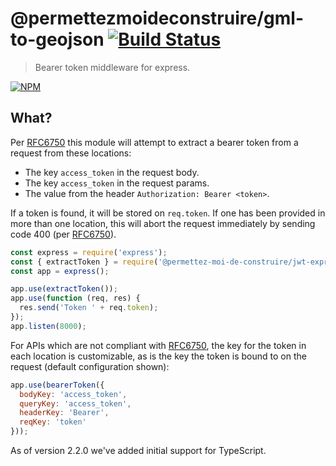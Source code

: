 # @permettezmoideconstruire/gml-to-geojson [![Build Status](https://secure.travis-ci.org/permettez-moi-de-construire/express-jwt.png)](http://travis-ci.org/permettez-moi-de-construire/express-jwt)
> Bearer token middleware for express.

[![NPM](https://nodei.co/npm/@permettezmoideconstruire/express-jwt.png)](https://nodei.co/npm/@permettezmoideconstruire/express-jwt/)

## What?

Per [RFC6750] this module will attempt to extract a bearer token from a request from these locations:

* The key `access_token` in the request body.
* The key `access_token` in the request params.
* The value from the header `Authorization: Bearer <token>`.

If a token is found, it will be stored on `req.token`.  If one has been provided in more than one location, this will abort the request immediately by sending code 400 (per [RFC6750]).

```js
const express = require('express');
const { extractToken } = require('@permettez-moi-de-construire/jwt-express');
const app = express();

app.use(extractToken());
app.use(function (req, res) {
  res.send('Token ' + req.token);
});
app.listen(8000);
```

For APIs which are not compliant with [RFC6750], the key for the token in each location is customizable, as is the key the token is bound to on the request (default configuration shown):
```js
app.use(bearerToken({
  bodyKey: 'access_token',
  queryKey: 'access_token',
  headerKey: 'Bearer',
  reqKey: 'token'
}));
```
As of version 2.2.0 we've added initial support for TypeScript. 

[RFC6750]: https://xml.resource.org/html/rfc6750
